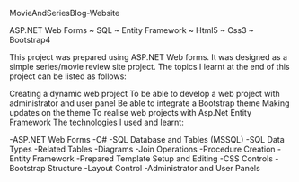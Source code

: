 MovieAndSeriesBlog-Website

ASP.NET Web Forms ~ SQL ~ Entity Framework ~ Html5 ~ Css3 ~ Bootstrap4

This project was prepared using ASP.NET Web forms. It was designed as a simple series/movie review site project. The topics I learnt at the end of this project can be listed as follows:

Creating a dynamic web project
To be able to develop a web project with administrator and user panel
Be able to integrate a Bootstrap theme
Making updates on the theme
To realise web projects with Asp.Net Entity Framework
The technologies I used and learnt:

-ASP.NET Web Forms 
-C#
-SQL Database and Tables (MSSQL)
-SQL Data Types
-Related Tables
-Diagrams
-Join Operations
-Procedure Creation
-Entity Framework 
-Prepared Template Setup and Editing
-CSS Controls
-Bootstrap Structure
-Layout Control
-Administrator and User Panels
